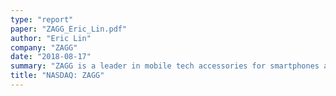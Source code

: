 ```yaml
---
type: "report"
paper: "ZAGG_Eric_Lin.pdf"
author: "Eric Lin"
company: "ZAGG"
date: "2018-08-17"
summary: "ZAGG is a leader in mobile tech accessories for smartphones and tablets."
title: "NASDAQ: ZAGG"
---
```

